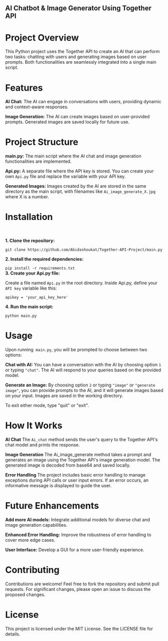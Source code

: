 ## AI Chatbot & Image Generator Using Together API
# Project Overview

This Python project uses the Together API to create an AI that can perform two tasks: chatting with users and generating images based on user prompts. Both functionalities are seamlessly integrated into a single main script.

# Features
**AI Chat:** The AI can engage in conversations with users, providing dynamic and context-aware responses.<BR/>

**Image Generation:** The AI can create images based on user-provided prompts. Generated images are saved locally for future use.<BR/>

# Project Structure

**main.py:** The main script where the AI chat and image generation functionalities are implemented.<BR/>

**Api.py:** A separate file where the API key is stored. You can create your own `Api.py` file and replace the variable with your API key.<BR/>

**Generated Images:** Images created by the AI are stored in the same directory as the main script, with filenames like `Ai_image_generate_X.jpg` where X is a number.

# Installation
<BR/>

 **1. Clone the repository:**


 `git clone https://github.com/Abidashoukat/Together-API-Project/main.py`

 **2. Install the required dependencies:**


`pip install -r requirements.txt`
<BR/>
 **3. Create your Api.py file:**

Create a file named `Api.py` in the root directory.
Inside Api.py, define your `API key` variable like this:

`apikey = 'your_api_key_here'`
<BR/>

**4. Run the main script:**

`python main.py`
<BR/>

# Usage
Upon running` main.py`, you will be prompted to choose between two options:

**Chat with AI:** You can have a conversation with the AI by choosing option `1` or typing `"chat"`. The AI will respond to your queries based on the provided model.<BR/>

**Generate an Image:** By choosing option `2` or typing `"image"` or `"generate image"`, you can provide prompts to the AI, and it will generate images based on your input. Images are saved in the working directory.<BR/>

To exit either mode, type "quit" or "exit".

# How It Works

**AI Chat**
The `Ai_chat` method sends the user's query to the Together API's chat model and prints the response.<BR/>

**Image Generation**
The Ai_image_generate method takes a prompt and generates an image using the Together API's image generation model. The generated image is decoded from base64 and saved locally.<BR/>

**Error Handling**
The project includes basic error handling to manage exceptions during API calls or user input errors. If an error occurs, an informative message is displayed to guide the user.

 # Future Enhancements
 
**Add more AI models:** Integrate additional models for diverse chat and image generation capabilities.<BR/>

**Enhanced Error Handling:** Improve the robustness of error handling to cover more edge cases.<BR/>

**User Interface:** Develop a GUI for a more user-friendly experience.<BR/>

# Contributing
Contributions are welcome! Feel free to fork the repository and submit pull requests. For significant changes, please open an issue to discuss the proposed changes.

# License
This project is licensed under the MIT License. See the LICENSE file for details.










